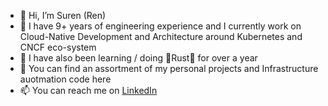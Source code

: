 - 👋 Hi, I’m Suren (Ren)
- 🔭 I have 9+ years of engineering experience and I currently work on Cloud-Native Development and Architecture around Kubernetes and CNCF eco-system
- 🌱 I have also been learning / doing 🦀Rust🦀 for over a year 
- 👀 You can find an assortment of my personal projects and Infrastructure auotmation code here
- 📫 You can reach me on [LinkedIn](https://uk.linkedin.com/in/suren-mohandass)





<!--
**suren-m/suren-m** is a ✨ _special_ ✨ repository because its `README.md` (this file) appears on your GitHub profile.

Here are some ideas to get you started:

- 🔭 I’m currently working on ...
- 🌱 I’m currently learning ...
- 👯 I’m looking to collaborate on ...
- 🤔 I’m looking for help with ...
- 💬 Ask me about ...
- 📫 How to reach me: ...
- 😄 Pronouns: ...
- ⚡ Fun fact: ...
-->
